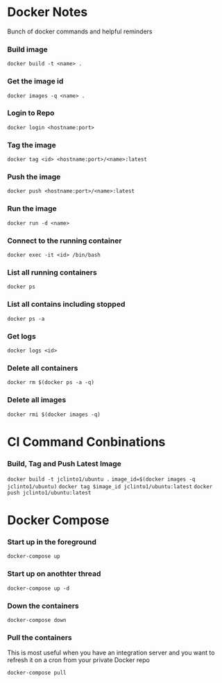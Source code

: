 # Docker Notes #

Bunch of docker commands and helpful reminders

### Build image ###

`docker build -t <name> .`

### Get the image id ###

`docker images -q <name> .`

### Login to Repo ###

`docker login <hostname:port>`

### Tag the image ###

`docker tag <id> <hostname:port>/<name>:latest`

### Push the image ###

`docker push <hostname:port>/<name>:latest`

### Run the image ###

`docker run -d <name>`

### Connect to the running container ###

`docker exec -it <id> /bin/bash`

### List all running containers ###

`docker ps`

### List all contains including stopped ###

`docker ps -a`

### Get logs  ###

`docker logs <id>`

### Delete all containers  ###

`docker rm $(docker ps -a -q)`

### Delete all images ###

`docker rmi $(docker images -q)`

# CI Command Conbinations 

### Build, Tag and Push Latest Image

`docker build -t jclinto1/ubuntu .`
`image_id=$(docker images -q jclinto1/ubuntu)`
`docker tag $image_id jclinto1/ubuntu:latest`
`docker push jclinto1/ubuntu:latest`

# Docker Compose #

### Start up in the foreground ###

`docker-compose up`

### Start up on anothter thread ###

`docker-compose up -d`

### Down the containers ###

`docker-compose down`

### Pull the containers ###

This is most useful when you have an integration server and you want to refresh it on a cron from your private Docker repo

`docker-compose pull`